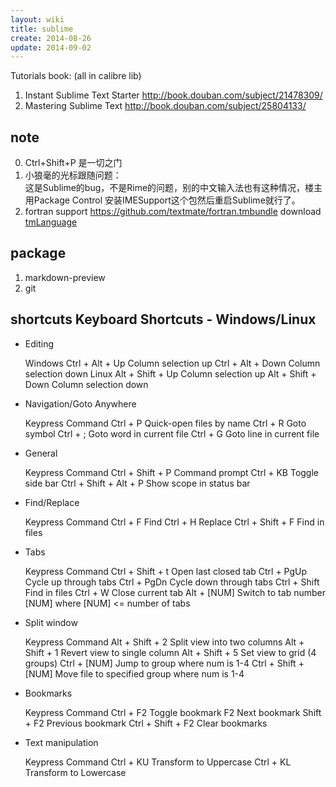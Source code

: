 ```yaml
---
layout: wiki
title: sublime
create: 2014-08-26
update: 2014-09-02
---
```


Tutorials book: (all in calibre lib)
1. Instant Sublime Text Starter <http://book.douban.com/subject/21478309/>
2. Mastering Sublime Text <http://book.douban.com/subject/25804133/>

## note
0. Ctrl+Shift+P 是一切之门
1. 小狼毫的光标跟随问题：   
	这是Sublime的bug，不是Rime的问题，别的中文输入法也有这种情况，楼主用Package Control 安装IMESupport这个包然后重启Sublime就行了。
2. fortran support
	<https://github.com/textmate/fortran.tmbundle>
	download [tmLanguage](https://raw.githubusercontent.com/textmate/fortran.tmbundle/master/Syntaxes/Fortran%20-%20Modern.tmLanguage)

## package
1. markdown-preview
2. git


## shortcuts Keyboard Shortcuts - Windows/Linux

- Editing

	Windows
	Ctrl + Alt + Up	Column selection up
	Ctrl + Alt + Down	Column selection down
	Linux
	Alt + Shift + Up	Column selection up
	Alt + Shift + Down	Column selection down

- Navigation/Goto Anywhere

	Keypress	Command
	Ctrl + P	Quick-open files by name
	Ctrl + R	Goto symbol
	Ctrl + ;	Goto word in current file
	Ctrl + G	Goto line in current file

- General

	Keypress	Command
	Ctrl + Shift + P	Command prompt
	Ctrl + KB	Toggle side bar
	Ctrl + Shift + Alt + P	Show scope in status bar

- Find/Replace

	Keypress	Command
	Ctrl + F	Find
	Ctrl + H	Replace
	Ctrl + Shift + F	Find in files

- Tabs

	Keypress	Command
	Ctrl + Shift + t	Open last closed tab
	Ctrl + PgUp	Cycle up through tabs
	Ctrl + PgDn	Cycle down through tabs
	Ctrl + Shift	Find in files
	Ctrl + W	Close current tab
	Alt + [NUM]	Switch to tab number [NUM] where [NUM] <= number of tabs

- Split window

	Keypress	Command
	Alt + Shift + 2	Split view into two columns
	Alt + Shift + 1	Revert view to single column
	Alt + Shift + 5	Set view to grid (4 groups)
	Ctrl + [NUM]	Jump to group where num is 1-4
	Ctrl + Shift + [NUM]	Move file to specified group where num is 1-4

- Bookmarks

	Keypress	Command
	Ctrl + F2	Toggle bookmark
	F2	Next bookmark
	Shift + F2	Previous bookmark
	Ctrl + Shift + F2	Clear bookmarks

- Text manipulation

	Keypress	Command
	Ctrl + KU	Transform to Uppercase
	Ctrl + KL	Transform to Lowercase
